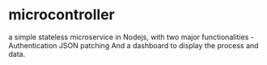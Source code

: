 # microcontroller
a simple stateless microservice in Nodejs, with two major functionalities -  Authentication JSON patching And a dashboard to display the process and data. 
